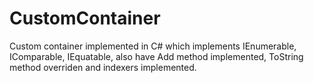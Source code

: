 # CustomContainer
Custom container implemented in C# which implements IEnumerable, IComparable, IEquatable, also have Add method implemented, ToString method overriden and indexers implemented.
